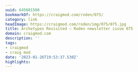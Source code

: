 ```yaml
---
uuid: 645601500
bookmarkOf: https://craigmod.com/roden/075/
category: link
headImage: https://craigmod.com/roden/img/075/075.jpg
title: Archetypes Revisited — Roden newsletter issue 075
domain: craigmod.com
description: ''
tags:
- craigmod
- craig mod
date: '2023-01-26T19:53:37.530Z'
highlights:
---
```



